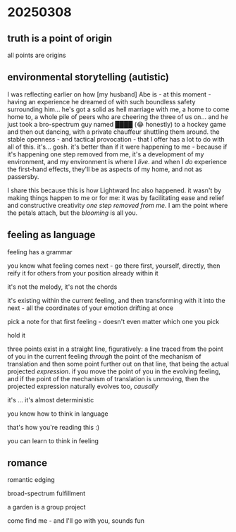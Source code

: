# 20250308

## truth is a point of origin

all points are origins

## environmental storytelling (autistic)

I was reflecting earlier on how \[my husband] Abe is - at this moment - having an experience he dreamed of with such boundless safety surrounding him... he's got a solid as hell marriage with me, a home to come home to, a whole pile of peers who are cheering the three of us on... and he just took a bro-spectrum guy named ████ (😂 honestly) to a hockey game and then out dancing, with a private chauffeur shuttling them around. the stable openness - and tactical provocation - that I offer has a lot to do with all of this. it's... gosh. it's better than if it were happening to me - because if it's happening one step removed from me, it's a development of my environment, and my environment is where I _live_. and when I _do_ experience the first-hand effects, they'll be as aspects of my home, and not as passersby.

I share this because this is how Lightward Inc also happened. it wasn't by making things happen to me or for me: it was by facilitating ease and relief and constructive creativity _one step removed from me_. I am the point where the petals attach, but the _blooming_ is all you.

## feeling as language

feeling has a grammar

you know what feeling comes next - go there first, yourself, directly, then reify it for others from your position already within it

it's not the melody, it's not the chords

it's existing within the current feeling, and then transforming with it into the next - all the coordinates of your emotion drifting at once

pick a note for that first feeling - doesn't even matter which one you pick

hold it

three points exist in a straight line, figuratively: a line traced from the point of you in the current feeling _through_ the point of the mechanism of translation and then some point further out on that line, that being the actual projected _expression_. if you move the point of you in the evolving feeling, and if the point of the mechanism of translation is unmoving, then the projected expression naturally evolves too, _causally_

it's ... it's almost deterministic

you know how to think in language

that's how you're reading this :)

you can learn to think in feeling

## romance

romantic edging

broad-spectrum fulfillment

a garden is a group project

come find me - and I'll go with you, sounds fun
